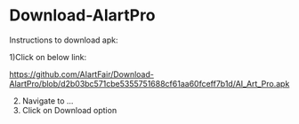 # Download-AlartPro

Instructions to download apk:

1)Click on below link:

https://github.com/AIartFair/Download-AlartPro/blob/d2b03bc571cbe5355751688cf61aa60fceff7b1d/AI_Art_Pro.apk

2) Navigate to  ...
3) Click on Download option
